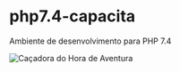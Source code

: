 # php7.4-capacita
Ambiente de desenvolvimento para PHP 7.4

![Caçadora do Hora de Aventura](https://hackmd.io/_uploads/SyIUgFPUp.jpg)
